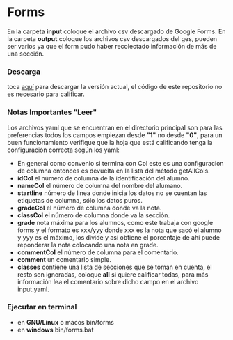# Forms
En la carpeta **input** coloque el archivo csv descargado de Google Forms.
En la carpeta **output** coloque los archivos csv descargados del ges, pueden ser varios ya que el form pudo haber recolectado información de más de una sección.

### Descarga
toca [aquí](https://benyamingaleano.github.io/files/forms.zip) para descargar la versión actual, el código de este repositorio no es necesario para calificar.

### Notas Importantes "Leer"
Los archivos yaml que se encuentran en el directorio principal son para las preferencias todos los campos empiezan desde **"1"** no desde **"0"**, para un buen funcionamiento verifique que la hoja que está calificando tenga la configuración correcta según los yaml:

- En general como convenio si termina con Col este es una configuracion de columna entonces es devuelta en la lista del método getAllCols.
- **idCol** el número de columna de la identificación del alumno.
- **nameCol** el número de columna del nombre del alumano.
- **startline** número de linea donde inicia los datos no se cuentan las etiquetas de columna, sólo los datos puros.
- **gradeCol** el número de columna donde va la nota.
- **classCol** el número de columna donde va la sección.
- **grade** nota máxima para los alumnos, como este trabaja con google forms y el formato es xxx/yyy donde xxx es la nota que sacó el alumno y yyy es el máximo, los divide y así obtiene el porcentaje de ahí puede reponderar la nota colocando una nota en grade.
- **commentCol** el número de columna para el comentario.
- **comment** un comentario simple.
- **classes** contiene una lista de secciones que se toman en cuenta, el resto son ignoradas, coloque **all** si quiere calificar todas, para más información lea el comentario sobre dicho campo en el archivo input.yaml.

### Ejecutar en terminal
- en **GNU/Linux** o macos bin/forms
- en **windows** bin/forms.bat
